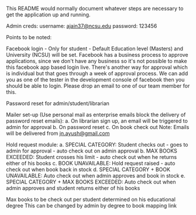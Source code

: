 This README would normally document whatever steps are necessary to get the application up and running.

Admin creds: username: ajain37@ncsu.edu password: 123456

Points to be noted:

Facebook login - Only for student - Default Education level (Masters) and University (NCSU) will be set. Facebook has a business process to approve applications, since we don't have any business so it's not possible to make this facebook app based login live. There's another way for approval which is individual but that goes through a week of approval process. We can add you as one of the tester in the development console of facebook then you should be able to login. Please drop an email to one of our team member for this.

Password reset for admin/student/librarian

Mailer set-up (Use personal mail as enterprise emails block the delivery of password reset emails): a. On librarian sign up, an email will be triggered to admin for approval
b. On password reset
c. On book check out Note: Emails will be delivered from jn.ayush@gmail.com

Hold request module:
a. SPECIAL CATEGORY: Student checks out - goes to admin for approval - auto check out on admin approval
b. MAX BOOKS EXCEEDED: Student crosses his limit - auto check out when he returns either of his books
c. BOOK UNAVAILABLE: Hold request raised - auto check out when book back in stock
d. SPECIAL CATEGORY + BOOK UNAVAILABLE: Auto check out when admin approves and book in stock
e. SPECIAL CATEGORY + MAX BOOKS EXCEEDED: Auto check out when admin approves and student returns either of his books

Max books to be check out per student determined on his educational degree This can be changed by admin by degree to book mapping link
